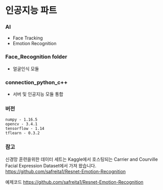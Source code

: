 # 인공지능 파트

### AI
  - Face Tracking
  - Emotion Recognition
    
### Face_Recognition folder
  - 얼굴인식 모듈
  
### connection_python_c++
  - 서버 및 인공지능 모듈 통합

### 버전
	numpy - 1.16.5
	opencv - 3.4.1
	tensorflow - 1.14
	tflearn - 0.3.2

### 참고  
신경망 훈련을위한 데이터 세트는 Kaggle에서 호스팅되는 Carrier and Courville Facial Expression Dataset에서 가져 왔습니다.  
https://github.com/safreita1/Resnet-Emotion-Recognition  

예제코드
https://github.com/safreita1/Resnet-Emotion-Recognition
